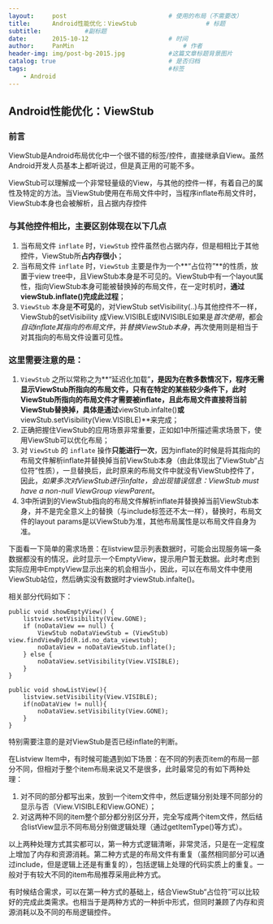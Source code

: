 ```yaml
---
layout:     post                            # 使用的布局（不需要改）
title:      Android性能优化：ViewStub                   # 标题
subtitle:            #副标题
date:       2015-10-12                      # 时间
author:     PanMin                              # 作者
header-img: img/post-bg-2015.jpg            #这篇文章标题背景图片
catalog: true                               # 是否归档
tags:                                       #标签
    - Android
---
```



## Android性能优化：ViewStub

### 前言
ViewStub是Android布局优化中一个很不错的标签/控件，直接继承自View。虽然Android开发人员基本上都听说过，但是真正用的可能不多。

ViewStub可以理解成一个非常轻量级的View，与其他的控件一样，有着自己的属性及特定的方法。当ViewStub使用在布局文件中时，当程序inflate布局文件时，ViewStub本身也会被解析，且占据内存控件


### 与其他控件相比，主要区别体现在以下几点

1. 当布局文件 `inflate` 时，`ViewStub` 控件虽然也占据内存，但是相相比于其他控件，ViewStub所**占内存很小**；
2. 当布局文件 `inflate` 时，`ViewStub` 主要是作为一个**“占位符”**的性质，放置于view tree中，且ViewStub本身是不可见的。ViewStub中有一个layout属性，指向ViewStub本身可能被替换掉的布局文件，在一定时机时，**通过viewStub.inflate()完成此过程**；
3. `ViewStub` 本身是**不可见**的，对ViewStub setVisibility(..)与其他控件不一样，ViewStub的setVisibility 成View.VISIBLE或INVISIBLE如果是*首次使用*，都会*自动inflate其指向的布局文件*，并*替换ViewStub本身*，再次使用则是相当于对其指向的布局文件设置可见性。


### 这里需要注意的是：

1. `ViewStub` 之所以常称之为**“延迟化加载”**，是因为在教多数情况下，程序无需显示ViewStub所指向的布局文件，只有在特定的某些较少条件下，此时ViewStub所指向的布局文件才需要被inflate，且此布局文件直接将当前ViewStub替换掉，具体是通过**viewStub.infalte()**或**viewStub.setVisibility(View.VISIBLE)**来完成；
2. 正确把握住ViewStub的应用场景非常重要，正如如1中所描述需求场景下，使用ViewStub可以优化布局；
3. 对 `ViewStub` 的 `inflate` 操作**只能进行一次**，因为inflate的时候是将其指向的布局文件解析inflate并替换掉当前ViewStub本身（由此体现出了ViewStub“占位符”性质），一旦替换后，此时原来的布局文件中就没有ViewStub控件了，因此，*如果多次对ViewStub进行infalte，会出现错误信息：ViewStub must have a non-null ViewGroup viewParent*。
4. 3中所讲到的ViewStub指向的布局文件解析inflate并替换掉当前ViewStub本身，并不是完全意义上的替换（与include标签还不太一样），替换时，布局文件的layout params是以ViewStub为准，其他布局属性是以布局文件自身为准。



下面看一下简单的需求场景：在listview显示列表数据时，可能会出现服务端一条数据都没有的情况，此时显示一个EmptyView，提示用户暂无数据。此时考虑到实际应用中EmptyView显示出来的机会相当小，因此，可以在布局文件中使用ViewStub站位，然后确实没有数据时才viewStub.infalte()。

相关部分代码如下：
```
public void showEmptyView() {
    listview.setVisibility(View.GONE);
    if (noDataView == null) {
        ViewStub noDataViewStub = (ViewStub) view.findViewById(R.id.no_data_viewstub);
        noDataView = noDataViewStub.inflate();
    } else {
        noDataView.setVisibility(View.VISIBLE);
    }
}

public void showListView(){
    listview.setVisibility(View.VISIBLE);
    if(noDataView != null){
        noDataView.setVisibility(View.GONE);
    }
}
```

特别需要注意的是对ViewStub是否已经inflate的判断。

在Listview Item中，有时候可能遇到如下场景：在不同的列表页item的布局一部分不同，但相对于整个item布局来说又不是很多，此时最常见的有如下两种处理：
1. 对不同的部分都写出来，放到一个item文件中，然后逻辑分别处理不同部分的显示与否（View.VISIBLE和View.GONE）；
2. 对这两种不同的item整个部分都分别区分开，完全写成两个item文件，然后结合listView显示不同布局分别做逻辑处理（通过getItemType()等方式）。

以上两种处理方式其实都可以，第一种方式逻辑清晰，非常灵活，只是在一定程度上增加了内存和资源消耗。第二种方式是的布局文件有重复（虽然相同部分可以通过include，但是逻辑上还是有重复的），包括逻辑上处理的代码实质上的重复。一般对于有较大不同的item布局推荐采用此种方式。

有时候结合需求，可以在第一种方式的基础上，结合ViewStub“占位符”可以比较好的完成此类需求。也相当于是两种方式的一种折中形式，但同时兼顾了内存和资源消耗以及不同的布局逻辑控件。